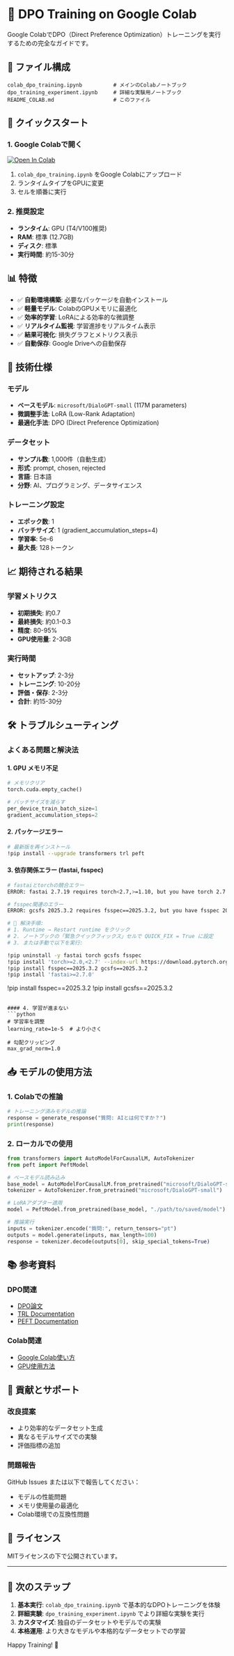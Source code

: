 # 🚀 DPO Training on Google Colab

Google ColabでDPO（Direct Preference Optimization）トレーニングを実行するための完全なガイドです。

## 📂 ファイル構成

```
colab_dpo_training.ipynb          # メインのColabノートブック
dpo_training_experiment.ipynb     # 詳細な実験用ノートブック
README_COLAB.md                   # このファイル
```

## 🚀 クイックスタート

### 1. Google Colabで開く

[![Open In Colab](https://colab.research.google.com/assets/colab-badge.svg)](https://colab.research.google.com/)

1. `colab_dpo_training.ipynb` をGoogle Colabにアップロード
2. ランタイムタイプをGPUに変更
3. セルを順番に実行

### 2. 推奨設定

- **ランタイム**: GPU (T4/V100推奨)
- **RAM**: 標準 (12.7GB)
- **ディスク**: 標準
- **実行時間**: 約15-30分

## 📊 特徴

- ✅ **自動環境構築**: 必要なパッケージを自動インストール
- ✅ **軽量モデル**: ColabのGPUメモリに最適化
- ✅ **効率的学習**: LoRAによる効率的な微調整
- ✅ **リアルタイム監視**: 学習進捗をリアルタイム表示
- ✅ **結果可視化**: 損失グラフとメトリクス表示
- ✅ **自動保存**: Google Driveへの自動保存

## 🔧 技術仕様

### モデル
- **ベースモデル**: `microsoft/DialoGPT-small` (117M parameters)
- **微調整手法**: LoRA (Low-Rank Adaptation)
- **最適化手法**: DPO (Direct Preference Optimization)

### データセット
- **サンプル数**: 1,000件（自動生成）
- **形式**: prompt, chosen, rejected
- **言語**: 日本語
- **分野**: AI、プログラミング、データサイエンス

### トレーニング設定
- **エポック数**: 1
- **バッチサイズ**: 1 (gradient_accumulation_steps=4)
- **学習率**: 5e-6
- **最大長**: 128トークン

## 📈 期待される結果

### 学習メトリクス
- **初期損失**: 約0.7
- **最終損失**: 約0.1-0.3
- **精度**: 80-95%
- **GPU使用量**: 2-3GB

### 実行時間
- **セットアップ**: 2-3分
- **トレーニング**: 10-20分
- **評価・保存**: 2-3分
- **合計**: 約15-30分

## 🛠️ トラブルシューティング

### よくある問題と解決法

#### 1. GPU メモリ不足
```python
# メモリクリア
torch.cuda.empty_cache()

# バッチサイズを減らす
per_device_train_batch_size=1
gradient_accumulation_steps=2
```

#### 2. パッケージエラー
```bash
# 最新版を再インストール
!pip install --upgrade transformers trl peft
```

#### 3. 依存関係エラー (fastai, fsspec)
```bash
# fastaiとtorchの競合エラー
ERROR: fastai 2.7.19 requires torch<2.7,>=1.10, but you have torch 2.7.1 which is incompatible.

# fsspec関連のエラー
ERROR: gcsfs 2025.3.2 requires fsspec==2025.3.2, but you have fsspec 2025.3.0 which is incompatible.

# 📝 解決手順:
# 1. Runtime → Restart runtime をクリック
# 2. ノートブックの「緊急クイックフィックス」セルで QUICK_FIX = True に設定
# 3. または手動で以下を実行:

!pip uninstall -y fastai torch gcsfs fsspec
!pip install 'torch>=2.0,<2.7' --index-url https://download.pytorch.org/whl/cu118
!pip install fsspec==2025.3.2 gcsfs==2025.3.2
!pip install 'fastai>=2.7.0'
```
!pip install fsspec==2025.3.2
!pip install gcsfs==2025.3.2
```

#### 4. 学習が進まない
```python
# 学習率を調整
learning_rate=1e-5  # より小さく

# 勾配クリッピング
max_grad_norm=1.0
```

## 📥 モデルの使用方法

### 1. Colabでの推論
```python
# トレーニング済みモデルの推論
response = generate_response("質問: AIとは何ですか？")
print(response)
```

### 2. ローカルでの使用
```python
from transformers import AutoModelForCausalLM, AutoTokenizer
from peft import PeftModel

# ベースモデル読み込み
base_model = AutoModelForCausalLM.from_pretrained("microsoft/DialoGPT-small")
tokenizer = AutoTokenizer.from_pretrained("microsoft/DialoGPT-small")

# LoRAアダプター適用
model = PeftModel.from_pretrained(base_model, "./path/to/saved/model")

# 推論実行
inputs = tokenizer.encode("質問:", return_tensors="pt")
outputs = model.generate(inputs, max_length=100)
response = tokenizer.decode(outputs[0], skip_special_tokens=True)
```

## 📚 参考資料

### DPO関連
- [DPO論文](https://arxiv.org/abs/2305.18290)
- [TRL Documentation](https://huggingface.co/docs/trl/)
- [PEFT Documentation](https://huggingface.co/docs/peft/)

### Colab関連
- [Google Colab使い方](https://colab.research.google.com/)
- [GPU使用方法](https://colab.research.google.com/notebooks/gpu.ipynb)

## 🤝 貢献とサポート

### 改良提案
- より効率的なデータセット生成
- 異なるモデルサイズでの実験
- 評価指標の追加

### 問題報告
GitHub Issues または以下で報告してください：
- モデルの性能問題
- メモリ使用量の最適化
- Colab環境での互換性問題

## 📝 ライセンス

MITライセンスの下で公開されています。

---

## 🎯 次のステップ

1. **基本実行**: `colab_dpo_training.ipynb` で基本的なDPOトレーニングを体験
2. **詳細実験**: `dpo_training_experiment.ipynb` でより詳細な実験を実行
3. **カスタマイズ**: 独自のデータセットやモデルでの実験
4. **本格運用**: より大きなモデルや本格的なデータセットでの学習

Happy Training! 🚀
